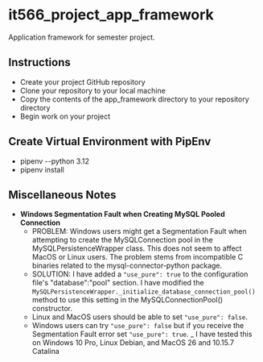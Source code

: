 # it566_project_app_framework
Application framework for semester project.

## Instructions

- Create your project GitHub repository
- Clone your repository to your local machine
- Copy the contents of the app_framework directory to your repository directory
- Begin work on your project

## Create Virtual Environment with PipEnv

- pipenv --python 3.12 
- pipenv install

## Miscellaneous Notes

- **Windows Segmentation Fault when Creating MySQL Pooled Connection**
    - PROBLEM: Windows users might get a Segmentation Fault when attempting to create the MySQLConnection pool in the MySQLPersistenceWrapper class. This does not seem to affect MacOS or Linux users. The problem stems from incompatible C binaries related to the mysql-connector-python package.
    - SOLUTION: I have added a `"use_pure": true` to the configuration file's "database":"pool" section. I have modified the `MySQLPersistenceWrapper._initialize_database_connection_pool()` method to use this setting in the MySQLConnectionPool() constructor.
    - Linux and MacOS users should be able to set `"use_pure": false`.
    - Windows users can try `"use_pure": false` but if you receive the Segmentation Fault error set `"use_pure": true`.
    _ I have tested this on Windows 10 Pro, Linux Debian, and MacOS 26 and 10.15.7 Catalina 



